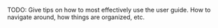 TODO: Give tips on how to most effectively use the user guide.  How to navigate around, how things are organized, etc. 
